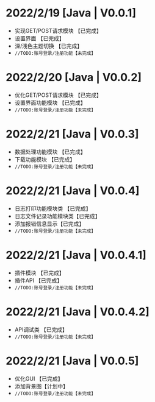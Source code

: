 # 2022/2/19 [Java | V0.0.1]
- 实现GET/POST请求模块 【已完成】
- 设置界面 【已完成】
- 深/浅色主题切换 【已完成】
- `//TODO:账号登录/注册功能【未完成】`

# 2022/2/20 [Java | V0.0.2]
- 优化GET/POST请求模块 【已完成】
- 设置界面功能模块 【已完成】
- `//TODO:账号登录/注册功能【未完成】`

# 2022/2/21 [Java | V0.0.3]
- 数据处理功能模块 【已完成】
- 下载功能模块 【已完成】
- `//TODO:账号登录/注册功能【未完成】`

# 2022/2/21 [Java | V0.0.4]
- 日志打印功能模块类 【已完成】
- 日志文件记录功能模块类【已完成】
- 添加报错信息显示【已完成】
- `//TODO:账号登录/注册功能【未完成】`

# 2022/2/21 [Java | V0.0.4.1]
- 插件模块 【已完成】
- 插件API 【已完成】
- `//TODO:账号登录/注册功能【未完成】`

# 2022/2/21 [Java | V0.0.4.2]
- API调试类 【已完成】
- `//TODO:账号登录/注册功能【未完成】`

# 2022/2/21 [Java | V0.0.5]
- 优化GUI 【已完成】
- 添加背景图【计划中】
- `//TODO:账号登录/注册功能【未完成】`
